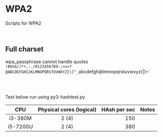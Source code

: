 # WPA2
Scripts for WPA2  
  
<br>  

## Full charset
wpa_passphrase cannot handle quotes  
`!#$%&()*+,-./0123456789:;<=>?@ABCDEFGHIJKLMNOPQRSTUVWXYZ[\]^_`abcdefghijklmnopqrstuvwxyz{|}~`

 <br><br>
  
  

Test below run using py3-hashtest.py

| CPU       | Physical cores (logical) | HAsh per sec | Notes |
|:---:      |                     :---:|          ---:|   :---|
| i3-380M   | 2 (4)                    |          150 |       |
| i5-7200U  | 2 (4)                    |          380 |       |



